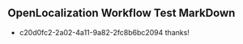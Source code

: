 ## OpenLocalization Workflow Test MarkDown
* c20d0fc2-2a02-4a11-9a82-2fc8b6bc2094 thanks!

<!--HONumber=Sep16_HO1-->


